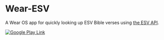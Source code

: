# Wear-ESV
A Wear OS app for quickly looking up ESV Bible verses using [the ESV API](https://api.esv.org).

[![Google Play Link](https://play.google.com/intl/en_us/badges/images/badge_new.png)](https://play.google.com/store/apps/details?id=com.exsilicium.wearesv)
